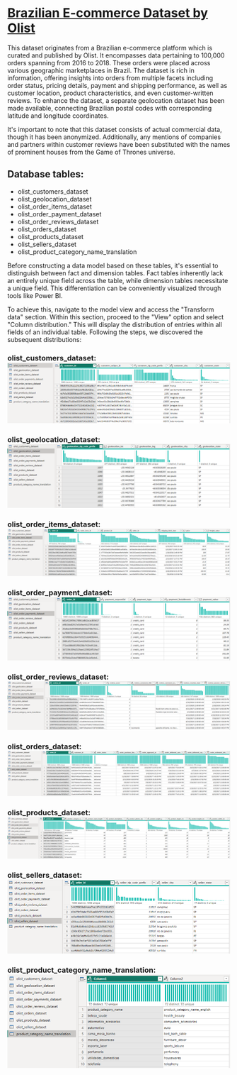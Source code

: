 # [Brazilian E-commerce Dataset by Olist](https://www.kaggle.com/datasets/olistbr/brazilian-ecommerce)


This dataset originates from a Brazilian e-commerce platform which is curated and published by Olist. It encompasses data pertaining to 100,000 orders spanning from 2016 to 2018. These orders were placed across various geographic marketplaces in Brazil. The dataset is rich in information, offering insights into orders from multiple facets including order status, pricing details, payment and shipping performance, as well as customer location, product characteristics, and even customer-written reviews. To enhance the dataset, a separate geolocation dataset has been made available, connecting Brazilian postal codes with corresponding latitude and longitude coordinates.

It's important to note that this dataset consists of actual commercial data, though it has been anonymized. Additionally, any mentions of companies and partners within customer reviews have been substituted with the names of prominent houses from the Game of Thrones universe.

## Database tables:
- olist_customers_dataset
- olist_geolocation_dataset
- olist_order_items_dataset
- olist_order_payment_dataset
- olist_order_reviews_dataset
- olist_orders_dataset
- olist_products_dataset
- olist_sellers_dataset
- olist_product_category_name_translation

Before constructing a data model based on these tables, it's essential to distinguish between fact and dimension tables. Fact tables inherently lack an entirely unique field across the table, while dimension tables necessitate a unique field. This differentiation can be conveniently visualized through tools like Power BI.

To achieve this, navigate to the model view and access the "Transform data" section. Within this section, proceed to the "View" option and select "Column distribution." This will display the distribution of entries within all fields of an individual table. Following the steps, we discovered the subsequent distributions:
### olist_customers_dataset: ![Customer dataset](Resources/olist_customers_dataset.png)
### olist_geolocation_dataset: ![Geolocation dataset](Resources/olist_geolocation_dataset.png)
### olist_order_items_dataset: ![Ordered items dataset](Resources/olist_order_items_dataset.png)
### olist_order_payment_dataset: ![Order payment dataset](Resources/olist_order_payment_dataset.png)
### olist_order_reviews_dataset: ![Order review dataset](Resources/olist_order_reviews_dataset.png)
### olist_orders_dataset: ![Orders dataset](Resources/olist_orders_dataset.png)
### olist_products_dataset: ![Products dataset](Resources/olist_products_dataset.png)
### olist_sellers_dataset: ![Sellers dataset](Resources/olist_sellers_dataset.png)
### olist_product_category_name_translation: ![Product category name translation](Resources/olist_product_category_name_translation.png)
